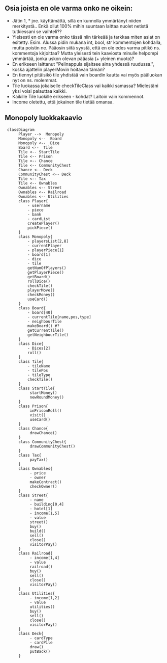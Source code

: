 ## Osia joista en ole varma onko ne oikein:
- Jätin 1, * jne. käyttämättä, sillä en kunnolla ymmärtänyt niiden merkitystä.. Enkä ollut 100% mihin suuntaan laittaa nuolet netistä tutkiessani se vaihteli??
- Yleisesti en ole varma onko tässä niin tärkeää ja tarkkaa miten asiat on esitetty. Esim. Alussa pidin mukana int, bool, str kommentojen kohdalla, mutta poistin ne. Pääosin siitä syystä, että en ole edes varma pitikö ns. kommentoja kirjoittaa? Mutta yleisesti tein kaaviosta minulle helpompi ymmärtää, jonka uskon olevan pääasia (+ yleinen muoto)?
- En erikseen laittanut "Pelinappula sijaitsee aina yhdessä ruudussa.", koska ajattelin playerMovin hoitavan tämän?
- En tiennyt pitäisikö tile yhdistää vain boardin kautta vai myös pääluokan nyt on ns. molemmat.
- Tile luokassa jokaiselle checkTileClass vai kaikki samassa? Mielestäni yksi voisi palauttaa kaikki.
- Kaikille Tile luokille erikseen - kohdat? Laitoin vain kommennot.
- Income oletettu, että jokainen tile tietää omansa.

## Monopoly luokkakaavio
```mermaid
 classDiagram
      Player -->  Monopoly
      Monopoly <--  Board
      Monopoly <--  Dice
      Board <--  Tile
      Tile <-- StartTile
      Tile <-- Prison
      Tile <-- Chance
      Tile <-- CommunityChest
      Chance <-- Deck
      CommunityChest <-- Deck
      Tile <-- Tax
      Tile <-- Ownables
      Ownables <-- Street
      Ownables <-- Railroad
      Ownables <-- Utilities
      class Player{
          - username
          - piece
          - bank
          - cardList
          createPlayer()
          pickPiece()
      }
      class Monopoly{
          - playersList[2,8]
          - currentPlayer
          - playerPiece[1]
          - board[1]
          - dice
          - tile
          getNumOfPlayers()
          getPlayerPiece()
          getBoard()
          rollDice()
          checkTile()
          playerMove()
          checkMoney()
          useCard()
      }
      class Board{
          - board[40]
          - currentTile[name,pos,type]
          - neighbourTile
          makeBoard() #?
          getCurrentTile()
          getNeighbourTile()
      }
      class Dice{
          - Dices[2]
          roll()
      }
      class Tile{
          - tileName
          - tilePos
          - tileType
          checkTile()
      }
      class StartTile{
           startMoney()
           newRoundMoney()
      }
      class Prison{
           inPrisonRoll()
           visit()
           useCard()
      }
      class Chance{
           drawChance()
      }
      class CommunityChest{
           drawCommunityChest()
      }
      class Tax{
           payTax()
      }
      class Ownables{
           - price
           - owner
           makeContract()
           checkOwner()
      }
      class Street{
           - name
           - building[0,4]
           - hotel[1]
           - income[1,5]
           - value
           street()
           buy()
           build()
           sell()
           close()
           visitorPay()
      }
      class Railroad{
           - income[1,4]
           - value
           railroad()
           buy()
           sell()
           close()
           visitorPay()
      }
      class Utilities{
           - income[1,2]
           - value
           utilities()
           buy()
           sell()
           close()
           visitorPay()
      }
      class Deck{
           - cardType
           - cardPile
           draw()
           putBack()
      }
```
